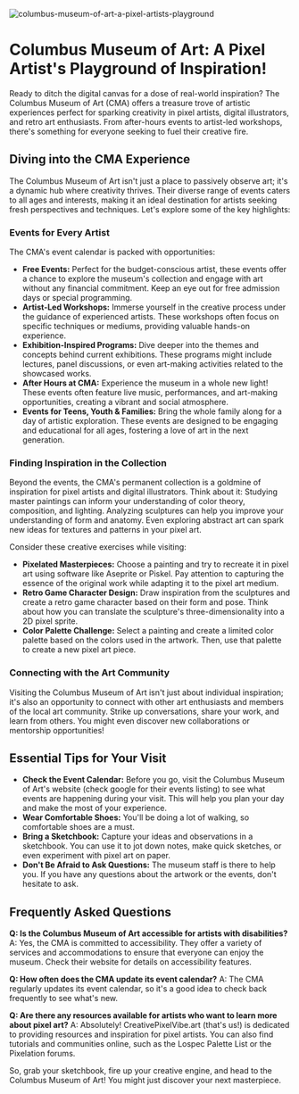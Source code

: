 ![columbus-museum-of-art-a-pixel-artists-playground](https://images.pexels.com/photos/3778550/pexels-photo-3778550.jpeg?auto=compress&cs=tinysrgb&fit=crop&h=627&w=1200)

# Columbus Museum of Art: A Pixel Artist's Playground of Inspiration!

Ready to ditch the digital canvas for a dose of real-world inspiration? The Columbus Museum of Art (CMA) offers a treasure trove of artistic experiences perfect for sparking creativity in pixel artists, digital illustrators, and retro art enthusiasts. From after-hours events to artist-led workshops, there's something for everyone seeking to fuel their creative fire.

## Diving into the CMA Experience

The Columbus Museum of Art isn't just a place to passively observe art; it's a dynamic hub where creativity thrives. Their diverse range of events caters to all ages and interests, making it an ideal destination for artists seeking fresh perspectives and techniques. Let's explore some of the key highlights:

### Events for Every Artist

The CMA's event calendar is packed with opportunities: 

*   **Free Events:** Perfect for the budget-conscious artist, these events offer a chance to explore the museum's collection and engage with art without any financial commitment. Keep an eye out for free admission days or special programming.
*   **Artist-Led Workshops:** Immerse yourself in the creative process under the guidance of experienced artists. These workshops often focus on specific techniques or mediums, providing valuable hands-on experience.
*   **Exhibition-Inspired Programs:** Dive deeper into the themes and concepts behind current exhibitions. These programs might include lectures, panel discussions, or even art-making activities related to the showcased works.
*   **After Hours at CMA:** Experience the museum in a whole new light! These events often feature live music, performances, and art-making opportunities, creating a vibrant and social atmosphere.
*   **Events for Teens, Youth & Families:** Bring the whole family along for a day of artistic exploration. These events are designed to be engaging and educational for all ages, fostering a love of art in the next generation.

### Finding Inspiration in the Collection

Beyond the events, the CMA's permanent collection is a goldmine of inspiration for pixel artists and digital illustrators. Think about it: Studying master paintings can inform your understanding of color theory, composition, and lighting. Analyzing sculptures can help you improve your understanding of form and anatomy. Even exploring abstract art can spark new ideas for textures and patterns in your pixel art.

Consider these creative exercises while visiting:

*   **Pixelated Masterpieces:** Choose a painting and try to recreate it in pixel art using software like Aseprite or Piskel. Pay attention to capturing the essence of the original work while adapting it to the pixel art medium.
*   **Retro Game Character Design:** Draw inspiration from the sculptures and create a retro game character based on their form and pose. Think about how you can translate the sculpture's three-dimensionality into a 2D pixel sprite.
*   **Color Palette Challenge:** Select a painting and create a limited color palette based on the colors used in the artwork. Then, use that palette to create a new pixel art piece.

### Connecting with the Art Community

Visiting the Columbus Museum of Art isn't just about individual inspiration; it's also an opportunity to connect with other art enthusiasts and members of the local art community. Strike up conversations, share your work, and learn from others. You might even discover new collaborations or mentorship opportunities!

## Essential Tips for Your Visit

*   **Check the Event Calendar:** Before you go, visit the Columbus Museum of Art's website (check google for their events listing) to see what events are happening during your visit. This will help you plan your day and make the most of your experience.
*   **Wear Comfortable Shoes:** You'll be doing a lot of walking, so comfortable shoes are a must.
*   **Bring a Sketchbook:** Capture your ideas and observations in a sketchbook. You can use it to jot down notes, make quick sketches, or even experiment with pixel art on paper.
*   **Don't Be Afraid to Ask Questions:** The museum staff is there to help you. If you have any questions about the artwork or the events, don't hesitate to ask.

## Frequently Asked Questions

**Q: Is the Columbus Museum of Art accessible for artists with disabilities?**
A: Yes, the CMA is committed to accessibility. They offer a variety of services and accommodations to ensure that everyone can enjoy the museum. Check their website for details on accessibility features.

**Q: How often does the CMA update its event calendar?**
A: The CMA regularly updates its event calendar, so it's a good idea to check back frequently to see what's new.

**Q: Are there any resources available for artists who want to learn more about pixel art?**
A: Absolutely! CreativePixelVibe.art (that's us!) is dedicated to providing resources and inspiration for pixel artists. You can also find tutorials and communities online, such as the Lospec Palette List or the Pixelation forums.

So, grab your sketchbook, fire up your creative engine, and head to the Columbus Museum of Art! You might just discover your next masterpiece.
